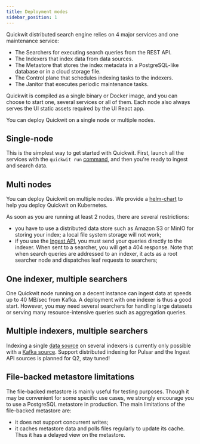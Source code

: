 ```yaml
---
title: Deployment modes
sidebar_position: 1
---
```



Quickwit distributed search engine relies on 4 major services and one maintenance service:

- The Searchers for executing search queries from the REST API.
- The Indexers that index data from data sources.
- The Metastore that stores the index metadata in a PostgreSQL-like database or in a cloud storage file.
- The Control plane that schedules indexing tasks to the indexers.
- The Janitor that executes periodic maintenance tasks.

Quickwit is compiled as a single binary or Docker image, and you can choose to start one, several services or all of them. Each node also always serves the UI static assets required by the UI React app.

You can deploy Quickwit on a single node or multiple nodes.

## Single-node

This is the simplest way to get started with Quickwit. First, launch all the services with the `quickwit run` [command](../reference/cli.md), and then you're ready to ingest and search data.

## Multi nodes

You can deploy Quickwit on multiple nodes. We provide a [helm-chart](kubernetes.md) to help you deploy Quickwit on Kubernetes.

As soon as you are running at least 2 nodes, there are several restrictions:
- you have to use a distributed data store such as Amazon S3 or MinIO for storing your index; a local file system storage will not work;
- if you use the [Ingest API](../reference/rest-api.md), you must send your queries directly to the indexer. When sent to a searcher, you will get a 404 response. Note that when search queries are addressed to an indexer, it acts as a root searcher node and dispatches leaf requests to searchers;

## One indexer, multiple searchers

One Quickwit node running on a decent instance can ingest data at speeds up to 40 MB/sec from Kafka. A deployment with one indexer is thus a good start. However, you may need several searchers for handling large datasets or serving many resource-intensive queries such as aggregation queries.

## Multiple indexers, multiple searchers

Indexing a single [data source](../configuration/source-config.md) on several indexers is currently only possible with a [Kafka source](../configuration/source-config.md#kafka-source).
Support distributed indexing for Pulsar and the Ingest API sources is planned for Q2, stay tuned!

## File-backed metastore limitations

The file-backed metastore is mainly useful for testing purposes. Though it may be convenient for some specific use cases, we strongly encourage you to use a PostgreSQL metastore in production.
The main limitations of the file-backed metastore are:
- it does not support concurrent writes;
- it caches metastore data and polls files regularly to update its cache. Thus it has a delayed view on the metastore.
